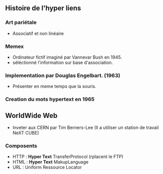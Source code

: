 ## Histoire de l'hyper liens

### Art pariétale
 - Associatif et non linéaire

### Memex
 - Ordinateur fictif imaginé par Vannevar Bush en 1945.
 - séléctionné l'information sur base d'association.

### Implementation par Douglas Engelbart. (1963)
 - Présenter en meme temps que la souris.

### Creation du mots hypertext en 1965

## WorldWide Web
 - Inveter aux CERN par Tim Berners-Lee (Il a utiliser un station de travail NeXT CUBE)
### Composents
 - HTTP : **Hyper Text** TransferProtocol (rplacent le FTP)
 - HTML : **Hyper Text** MakupLanguage
 - URL : Uniform Ressource Locator
